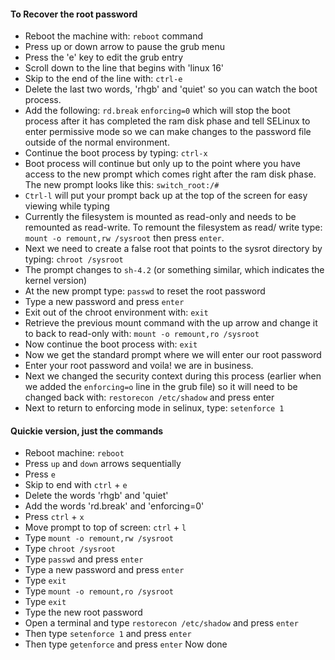 #### To Recover the root password
- Reboot the machine with: `reboot` command
- Press up or down arrow to pause the grub menu
- Press the 'e' key to edit the grub entry
- Scroll down to the line that begins with 'linux 16'
- Skip to the end of the line with: `ctrl-e`
- Delete the last two words, 'rhgb' and 'quiet' so you can watch the boot process.
- Add the following: `rd.break` `enforcing=0` which will stop the boot process after it has completed the ram disk phase and tell SELinux to enter permissive mode so we can make changes to the password file outside of the normal environment.
- Continue the boot process by typing: `ctrl-x`
- Boot process will continue but only up to the point where you have access to the new prompt which comes right after the ram disk phase. The new prompt looks like this: `switch_root:/#` 
- `Ctrl-l` will put your prompt back up at the top of the screen for easy viewing while typing
- Currently the filesystem is mounted as read-only and needs to be remounted as read-write. To remount the filesystem as read/ write type: `mount -o remount,rw /sysroot` then press `enter`.
- Next we need to create a false root that points to the sysrot directory by typing: `chroot /sysroot`
- The prompt changes to `sh-4.2` (or something similar, which indicates the kernel version)
- At the new prompt type: `passwd` to reset the root password
- Type a new password and press `enter`
- Exit out of the chroot environment with: `exit`
- Retrieve the previous mount command with the up arrow and change it to back to read-only with: `mount -o remount,ro /sysroot`
- Now continue the boot process with: `exit`
- Now we get the standard prompt where we will enter our root password
- Enter your root password and voila! we are in business.
- Next we changed the security context during this process (earlier when we added the `enforcing=o` line in the grub file) so it will need to be changed back with: `restorecon /etc/shadow` and press enter
- Next to return to enforcing mode in selinux, type: `setenforce 1`



#### Quickie version, just the commands
- Reboot machine: `reboot`
- Press `up` and `down` arrows sequentially
- Press `e`
- Skip to end with `ctrl` + `e`
- Delete the words 'rhgb' and 'quiet'
- Add the words 'rd.break' and 'enforcing=0'
- Press `ctrl` + `x`
- Move prompt to top of screen: `ctrl` + `l`
- Type `mount -o remount,rw /sysroot`
- Type `chroot /sysroot`
- Type `passwd` and press `enter`
- Type a new password and press `enter`
- Type `exit`
- Type `mount -o remount,ro /sysroot`
- Type `exit`
- Type the new root password
- Open a terminal and type `restorecon /etc/shadow` and press `enter`
- Then type `setenforce 1` and press `enter`
- Then type `getenforce` and press `enter`
Now done
